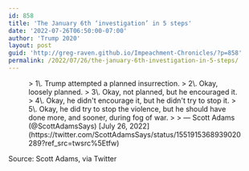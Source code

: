 ```yaml
---
id: 858
title: 'The January 6th ‘investigation’ in 5 steps'
date: '2022-07-26T06:50:00-07:00'
author: 'Trump 2020'
layout: post
guid: 'http://greg-raven.github.io/Impeachment-Chronicles/?p=858'
permalink: /2022/07/26/the-january-6th-investigation-in-5-steps/
---
```


<figure class="wp-block-embed is-type-rich is-provider-twitter wp-block-embed-twitter"><div class="wp-block-embed__wrapper">> 1\. Trump attempted a planned insurrection.  
> 2\. Okay, loosely planned.  
> 3\. Okay, not planned, but he encouraged it.  
> 4\. Okay, he didn't encourage it, but he didn't try to stop it.  
> 5\. Okay, he did try to stop the violence, but he should have done more, and sooner, during fog of war.
> 
> — Scott Adams (@ScottAdamsSays) [July 26, 2022](https://twitter.com/ScottAdamsSays/status/1551915368939020289?ref_src=twsrc%5Etfw)

<script async="" charset="utf-8" src="https://platform.twitter.com/widgets.js"></script></div></figure>Source: Scott Adams, via Twitter